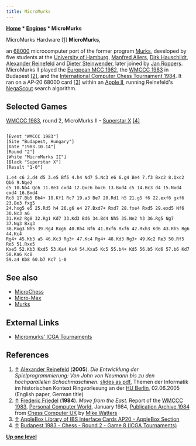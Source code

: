```yaml
---
title: MicroMurks
---
```

**[Home](Home "Home") \* [Engines](Engines "Engines") \* MicroMurks**



 [](File:MicroMurks.JPG) MicroMurks Hardware <a id="cite-note-1" href="#cite-ref-1">[1]</a> 
**MicroMurks**,  

an [68000](68000 "68000") microcomputer port of the former program [Murks](Murks "Murks"), developed by five students at the [University of Hamburg](University_of_Hamburg "University of Hamburg"), [Manfred Allers](index.php?title=Manfred_Allers&action=edit&redlink=1 "Manfred Allers (page does not exist)"), [Dirk Hauschildt](index.php?title=Dirk_Hauschildt&action=edit&redlink=1 "Dirk Hauschildt (page does not exist)"), [Alexander Reinefeld](Alexander_Reinefeld "Alexander Reinefeld") and [Dieter Steinwender](Dieter_Steinwender "Dieter Steinwender"), later joined by [Jan Roppers](index.php?title=Jan_Roppers&action=edit&redlink=1 "Jan Roppers (page does not exist)"). MicroMurks II played the [European MCC 1982](European_MCC_1982 "European MCC 1982"), the [WMCCC 1983](WMCCC_1983 "WMCCC 1983") in Budapest <a id="cite-note-2" href="#cite-ref-2">[2]</a>, and the [International Computer Chess Tournament 1984](International_Computer_Chess_Tournament_1984 "International Computer Chess Tournament 1984"). It ran on a AP-20 68000 card <a id="cite-note-3" href="#cite-ref-3">[3]</a> within an [Apple II](Apple_II "Apple II"), running Reinefeld's [NegaScout](NegaScout "NegaScout") search algorithm. 



## Selected Games


[WMCCC 1983](WMCCC_1983 "WMCCC 1983"), round 2, MicroMurks II - [Superstar X](Superstar "Superstar") <a id="cite-note-4" href="#cite-ref-4">[4]</a>




```

[Event "WMCCC 1983"]
[Site "Budapest, Hungary"]
[Date "1983.10.14"]
[Round "2"]
[White "MicroMurks II"]
[Black "Superstar X"]
[Result "1-0"]

1.e4 c6 2.d4 d5 3.e5 Bf5 4.h4 Nd7 5.Nc3 e6 6.g4 Be4 7.f3 Bxc2 8.Qxc2 Qb6 9.Nge2 
c5 10.Na4 Qc6 11.Be3 cxd4 12.Qxc6 bxc6 13.Bxd4 c5 14.Bc3 d4 15.Nxd4 cxd4 16.Bxd4 
Rc8 17.Bb5 Bb4+ 18.Kf1 Rc7 19.a3 Be7 20.Rd1 h5 21.g5 f6 22.exf6 gxf6 23.Be3 fxg5 
24.hxg5 e5 25.Rd5 h4 26.g6 e4 27.Bxd7+ Rxd7 28.fxe4 Rxd5 29.exd5 Nf6 30.Nc3 a6 
31.Ke2 Rg8 32.Rg1 Kd7 33.Kd3 Bd6 34.Bd4 Nh5 35.Ne2 h3 36.Rg5 Ng7 37.Ng3 Bxg3 
38.Rxg3 Nh5 39.Rg4 Rxg6 40.Rh4 Nf6 41.Bxf6 Rxf6 42.Rxh3 Kd6 43.Rh5 Rg6 44.Kc4 
Rg4+ 45.Kb3 a5 46.Kc3 Rg3+ 47.Kc4 Rg4+ 48.Kd3 Rg3+ 49.Kc2 Re3 50.Rf5 Re5 51.Rxe5 
Kxe5 52.Kb3 Kxd5 53.Ka4 Kc4 54.Kxa5 Kc5 55.b4+ Kd5 56.b5 Kd6 57.b6 Kd7 58.Ka6 Kc8 
59.a4 Kb8 60.b7 Kc7 1-0 

```

## See also


* [MicroChess](MicroChess "MicroChess")
* [Micro-Max](Micro-Max "Micro-Max")
* [Murks](Murks "Murks")


## External Links


* [Micromurks' ICGA Tournaments](https://www.game-ai-forum.org/icga-tournaments/program.php?id=480)


## References


1. <a id="cite-ref-1" href="#cite-note-1">↑</a> [Alexander Reinefeld](Alexander_Reinefeld "Alexander Reinefeld") (**2005**). *Die Entwicklung der Spielprogrammierung: Von John von Neumann bis zu den hochparallelen Schachmaschinen*. [slides as pdf](http://www.informatik.hu-berlin.de/studium/ringvorlesung/ss05/slides/05-06-02.pdf), Themen der Informatik im historischen Kontext Ringvorlesung an der [HU Berlin](https://en.wikipedia.org/wiki/Humboldt_University_of_Berlin), 02.06.2005 (English paper, German title)
2. <a id="cite-ref-2" href="#cite-note-2">↑</a> [Frederic Friedel](Frederic_Friedel "Frederic Friedel") (**1984**). *Move from the East*. Report of the [WMCCC 1983](WMCCC_1983 "WMCCC 1983"), [Personal Computer World](https://en.wikipedia.org/wiki/Personal_Computer_World), January 1984, [Publication Archive 1984](http://www.chesscomputeruk.com/html/publication_archive_1984.html) from [Chess Computer UK](http://www.chesscomputeruk.com/index.html) by [Mike Watters](Mike_Watters "Mike Watters")
3. <a id="cite-ref-3" href="#cite-note-3">↑</a> [AppleBox Library of IBS Interface Cards AP20 - AppleBox Section](http://www.appleii-box.de/APPLE2/IBSKARTEN/appleboxAppleIIIBSAP20.htm)
4. <a id="cite-ref-4" href="#cite-note-4">↑</a> [Budapest 1983 - Chess - Round 2 - Game 8 (ICGA Tournaments)](https://www.game-ai-forum.org/icga-tournaments/round.php?tournament=66&round=2&id=8)

**[Up one level](Engines "Engines")**







 
